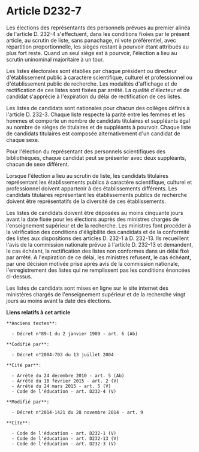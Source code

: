 # Article D232-7

Les élections des représentants des personnels prévues au premier alinéa de l'article D. 232-4 s'effectuent, dans les
conditions fixées par le présent article, au scrutin de liste, sans panachage, ni vote préférentiel, avec répartition
proportionnelle, les sièges restant à pourvoir étant attribués au plus fort reste. Quand un seul siège est à pourvoir,
l'élection a lieu au scrutin uninominal majoritaire à un tour. 

Les listes électorales sont établies par chaque président ou directeur d'établissement public à caractère scientifique,
culturel et professionnel ou d'établissement public de recherche. Les modalités d'affichage et de rectification de ces listes
sont fixées par arrêté. La qualité d'électeur et de candidat s'apprécie à l'expiration du délai de rectification de ces
listes. 

Les listes de candidats sont nationales pour chacun des collèges définis à l'article D. 232-3. Chaque liste respecte la
parité entre les femmes et les hommes et comporte un nombre de candidats titulaires et suppléants égal au nombre de sièges de
titulaires et de suppléants à pourvoir. Chaque liste de candidats titulaires est composée alternativement d'un candidat de
chaque sexe. 

Pour l'élection du représentant des personnels scientifiques des bibliothèques, chaque candidat peut se présenter avec deux
suppléants, chacun de sexe différent. 

Lorsque l'élection a lieu au scrutin de liste, les candidats titulaires représentant les établissements publics à caractère
scientifique, culturel et professionnel doivent appartenir à des établissements différents. Les candidats titulaires
représentant les établissements publics de recherche doivent être représentatifs de la diversité de ces établissements. 

Les listes de candidats doivent être déposées au moins cinquante jours avant la date fixée pour les élections auprès des
ministres chargés de l'enseignement supérieur et de la recherche. Les ministres font procéder à la vérification des
conditions d'éligibilité des candidats et de la conformité des listes aux dispositions des articles D. 232-1 à D. 232-13. Ils
recueillent l'avis de la commission nationale prévue à l'article D. 232-13 et demandent, le cas échéant, la rectification des
listes non conformes dans un délai fixé par arrêté. A l'expiration de ce délai, les ministres refusent, le cas échéant, par
une décision motivée prise après avis de la commission nationale, l'enregistrement des listes qui ne remplissent pas les
conditions énoncées ci-dessus. 

Les listes de candidats sont mises en ligne sur le site internet des ministères chargés de l'enseignement supérieur et de la
recherche vingt jours au moins avant la date des élections.

**Liens relatifs à cet article**

	**Anciens textes**:

	  - Décret n°89-1 du 2 janvier 1989 - art. 6 (Ab)

	**Codifié par**:

	  - Décret n°2004-703 du 13 juillet 2004

	**Cité par**:

	  - Arrêté du 24 décembre 2010 - art. 5 (Ab)
	  - Arrêté du 18 février 2015 - art. 2 (V)
	  - Arrêté du 24 mars 2015 - art. 5 (V)
	  - Code de l'éducation - art. D232-4 (V)

	**Modifié par**:

	  - Décret n°2014-1421 du 28 novembre 2014 - art. 9

	**Cite**:

	  - Code de l'éducation - art. D232-1 (V)
	  - Code de l'éducation - art. D232-13 (V)
	  - Code de l'éducation - art. D232-3 (V)
